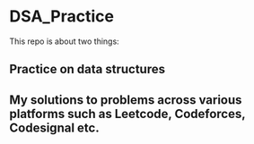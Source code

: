 # DSA_Practice
This repo is about two things:
  ## Practice on data structures
  ## My solutions to problems across various platforms such as Leetcode, Codeforces, Codesignal etc.
